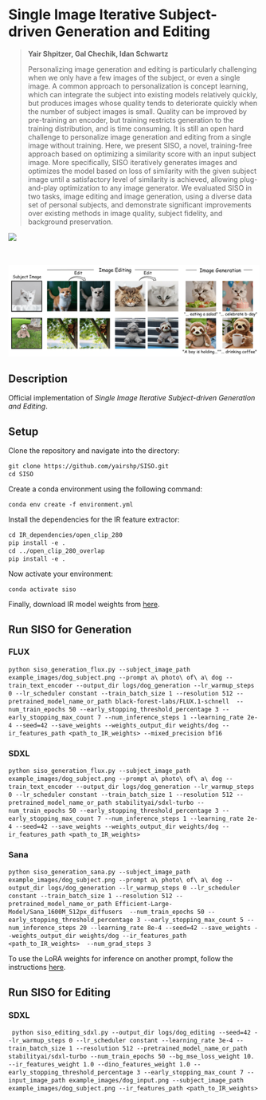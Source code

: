 # Single Image Iterative Subject-driven Generation and Editing

> **Yair Shpitzer, Gal Chechik, Idan Schwartz**
>
> Personalizing image generation and editing is particularly challenging when we only have a few images of the subject, or even a single image. A common approach to personalization is concept learning, which can integrate the subject into existing models relatively quickly, but produces images whose quality tends to deteriorate quickly when the number of subject images is small. Quality can be improved by pre-training an encoder, but training restricts generation to the training distribution, and is time consuming. It is still an open hard challenge to personalize image generation and editing from a single image without training. Here, we present SISO, a novel, training-free approach based on optimizing a similarity score with an input subject image. More specifically, SISO iteratively generates images and optimizes the model based on loss of similarity with the given subject image until a satisfactory level of similarity is achieved, allowing plug-and-play optimization to any image generator. We evaluated SISO in two tasks, image editing and image generation, using a diverse data set of personal subjects, and demonstrate significant improvements over existing methods in image quality, subject fidelity, and background preservation. 

<a href=""><img src="https://img.shields.io/static/v1?label=Project&message=Website&color=red" height=20.5></a> 

<a href=""><img src="" height=20.5></a>

<p align="center">
<img src="figures/teaser.png" width="800px"/>
</p>

## Description

Official implementation of *Single Image Iterative Subject-driven Generation and Editing*. 

## Setup
Clone the repository and navigate into the directory:
```
git clone https://github.com/yairshp/SISO.git
cd SISO
```

Create a conda environment using the following command:
```
conda env create -f environment.yml
```

Install the dependencies for the IR feature extractor:

```
cd IR_dependencies/open_clip_280
pip install -e .
cd ../open_clip_280_overlap
pip install -e .
```

Now activate your environment:
```
conda activate siso
```

Finally, download IR model weights from [here](https://www.kaggle.com/datasets/louieshao/guieweights0732?resource=download).

## Run SISO for Generation

### FLUX
```
python siso_generation_flux.py --subject_image_path example_images/dog_subject.png --prompt a\ photo\ of\ a\ dog --train_text_encoder --output_dir logs/dog_generation --lr_warmup_steps 0 --lr_scheduler constant --train_batch_size 1 --resolution 512 --pretrained_model_name_or_path black-forest-labs/FLUX.1-schnell  --num_train_epochs 50 --early_stopping_threshold_percentage 3 --early_stopping_max_count 7 --num_inference_steps 1 --learning_rate 2e-4 --seed=42 --save_weights --weights_output_dir weights/dog --ir_features_path <path_to_IR_weights> --mixed_precision bf16
```

### SDXL

```
python siso_generation_flux.py --subject_image_path example_images/dog_subject.png --prompt a\ photo\ of\ a\ dog --train_text_encoder --output_dir logs/dog_generation --lr_warmup_steps 0 --lr_scheduler constant --train_batch_size 1 --resolution 512 --pretrained_model_name_or_path stabilityai/sdxl-turbo --num_train_epochs 50 --early_stopping_threshold_percentage 3 --early_stopping_max_count 7 --num_inference_steps 1 --learning_rate 2e-4 --seed=42 --save_weights --weights_output_dir weights/dog --ir_features_path <path_to_IR_weights>
```

### Sana

```
python siso_generation_sana.py --subject_image_path example_images/dog_subject.png --prompt a\ photo\ of\ a\ dog --output_dir logs/dog_generation --lr_warmup_steps 0 --lr_scheduler constant --train_batch_size 1 --resolution 512 --pretrained_model_name_or_path Efficient-Large-Model/Sana_1600M_512px_diffusers  --num_train_epochs 50 --early_stopping_threshold_percentage 3 --early_stopping_max_count 5 --num_inference_steps 20 --learning_rate 8e-4 --seed=42 --save_weights --weights_output_dir weights/dog --ir_features_path <path_to_IR_weights>  --num_grad_steps 3 
```


To use the LoRA weights for inference on another prompt, follow the instructions [here](https://huggingface.co/docs/diffusers/en/using-diffusers/loading_adapters#lora).


## Run SISO for Editing

### SDXL

```
 python siso_editing_sdxl.py --output_dir logs/dog_editing --seed=42 --lr_warmup_steps 0 --lr_scheduler constant --learning_rate 3e-4 --train_batch_size 1 --resolution 512 --pretrained_model_name_or_path stabilityai/sdxl-turbo --num_train_epochs 50 --bg_mse_loss_weight 10. --ir_features_weight 1.0 --dino_features_weight 1.0 --early_stopping_threshold_percentage 3 --early_stopping_max_count 7 --input_image_path example_images/dog_input.png --subject_image_path example_images/dog_subject.png --ir_features_path <path_to_IR_weights>
```